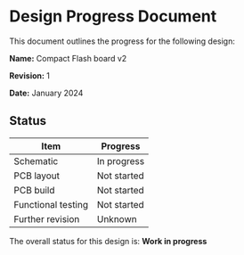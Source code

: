 # Design Progress Document
This document outlines the progress for the following design:

**Name:** Compact Flash board v2

**Revision:** 1

**Date:** January 2024

## Status
| Item | Progress |
|--|--|
| Schematic | In progress |
| PCB layout | Not started |
| PCB build | Not started |
| Functional testing | Not started |
| Further revision | Unknown |

The overall status for this design is: **Work in progress**
